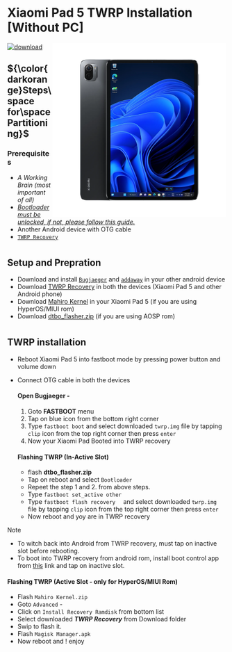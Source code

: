 # Xiaomi Pad 5 TWRP Installation [Without PC]
<img align="right" src="nabu.png" width="400" alt="Windows 11 Running On a Xiaomi Pad 5">

[![download](https://github.com/Kumar-Jy/Windows-in-PocoF1-Without-PC/assets/20044626/3abc8b52-c5c6-4495-b623-d1312195d639)](https://youtu.be/)
## ${\color{darkorange}Steps\space for\space Partitioning}$ 
### Prerequisites
- _A Working Brain (most important of all)_
- [_Bootloader must be unlocked, if not, please follow this guide._](https://github.com/Misha803/Port-Windows-11-Xiaomi-Pad-5/blob/main/guide/English/Re-rooting-en.md)
- Another Android device with OTG cable
- [`TWRP Recovery`]()
#

## Setup and Prepration
- Download and install [`Bugjaeger`](https://play.google.com/store/apps/details?id=eu.sisik.hackendebug&pcampaignid=web_share) and [`addaway`](https://github.com/AdAway/AdAway/releases/download/v6.1.3/AdAway-6.1.3-20240706.apk) in your other android device
- Download [TWRP Recovery](https://sourceforge.net/projects/xiaomi-pad-5/files/TWRP/) in both the devices (Xiaomi Pad 5 and other Android phone)
- Download [Mahiro Kernel](https://github.com/utziacre/android_kernel_xiaomi_nabu/releases/tag/20240803) in your Xiaomi Pad 5 (if you are using HyperOS/MIUI rom)
- Download [dtbo_flasher.zip](dtbo_flasher.zip) (if you are using AOSP rom)
#  

## TWRP installation
- Reboot Xiaomi Pad 5 into fastboot mode by pressing power button and volume down
- Connect OTG cable in both the devices
  
  #### Open Bugjaeger - 
  1. Goto **FASTBOOT** menu
  2. Tap on blue icon from the bottom right corner
  3. Type `fastboot boot` and select downloaded `twrp.img` file by tapping ``clip`` icon from the top right corner then press `enter`
  4. Now your Xiaomi Pad Booted into TWRP recovery

  #### Flashing TWRP (In-Active Slot)
  - flash **dtbo_flasher.zip**
  - Tap on reboot and select `Bootloader`
  - Repeet the step 1 and 2. from above steps.
  - Type `fastboot set_active other`
  - Type `fastboot flash recovery  ` and select downloaded `twrp.img` file by tapping ``clip`` icon from the top right corner then press `enter`
  - Now reboot and yoy are in TWRP recovery

> [!NOTE]
> - To witch back into Android from TWRP recovery, must tap on inactive slot before rebooting.
> - To boot into TWRP recovery from android rom, install boot control app from [this]() link and tap on inactive slot.

  #### Flashing TWRP (Active Slot - only for HyperOS/MIUI Rom)
  - Flash `Mahiro Kernel.zip`
  - Goto `Advanced` -
  - Click on `Install Recovery Ramdisk` from bottom list
  - Select downloaded _**TWRP Recovery**_ from Download folder
  - Swip to flash it.
  - Flash `Magisk Manager.apk`
  - Now reboot and ! enjoy

##

